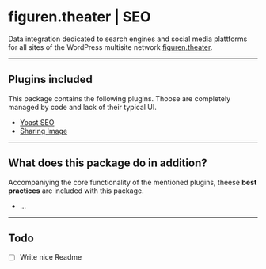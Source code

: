 # figuren.theater | SEO
Data integration dedicated to search engines and social media plattforms for all sites of the WordPress multisite network [figuren.theater](https://figuren.theater).

---

## Plugins included

This package contains the following plugins. 
Thoose are completely managed by code and lack of their typical UI.

* [Yoast SEO](https://wordpress.org/plugins/wordpress-seo/#developers)
* [Sharing Image](https://wordpress.org/plugins/sharing-image/#developers)

---

## What does this package do in addition?

Accompaniying the core functionality of the mentioned plugins, theese **best practices** are included with this package.

* ...

---

## Todo


* [ ] Write nice Readme
